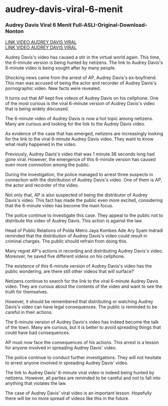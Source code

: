 # audrey-davis-viral-6-menit
<h3>Audrey Davis Viral 6 Menit Full-ASLI-Original-Download-Nonton</h3>
<a href="https://terabox.com/s/11dfATVn9kJZHHLqmFMAUoQ">LINK VIDEO AUDREY DAVIS VIRAL</a><br>
<a href="https://terabox.com/s/11dfATVn9kJZHHLqmFMAUoQ">LINK VIDEO AUDREY DAVIS VIRAL</a>
<p>Audrey Davis's video has caused a stir in the virtual world again. This time, the 6-minute version is being hunted by netizens. The link to Audrey Davis's 6-minute video is being sought after by many people.

Shocking news came from the arrest of AP, Audrey Davis's ex-boyfriend. This man was accused of being the actor and recorder of Audrey Davis's pornographic video. New facts were revealed.

It turns out that AP kept five videos of Audrey Davis on his cellphone. One of the most curious is the viral 6-minute version of Audrey Davis's video that is being widely discussed.

The 6-minute video of Audrey Davis is now a hot topic among netizens. Many are curious and looking for the link to the Audrey Davis video.

As evidence of the case that has emerged, netizens are increasingly looking for the link to the viral 6-minute Audrey Davis video. They want to know what really happened in the video.

Previously, Audrey Davis's video that was 1 minute 36 seconds long had gone viral. However, the emergence of this 6-minute version has caused even more commotion among the public.

During the investigation, the police managed to arrest three suspects in connection with the distribution of Audrey Davis's video. One of them is AP, the actor and recorder of the video.

Not only that, AP is also suspected of being the distributor of Audrey Davis's video. This fact has made the public even more excited, considering that the 6-minute video has become the main focus.

The police continue to investigate this case. They appeal to the public not to distribute the video of Audrey Davis. This action is against the law.

Head of Public Relations of Polda Metro Jaya Kombes Ade Ary Syam Indradi reminded that the distribution of Audrey Davis's video could result in criminal charges. The public should refrain from doing this.

Many regret AP's actions in recording and distributing Audrey Davis's video. Moreover, he saved five different videos on his cellphone.

The existence of this 6-minute version of Audrey Davis's video has the public wondering, are there still other videos that will surface?

Netizens continue to search for the link to the viral 6-minute Audrey Davis video. They are curious about the contents of the video and want to see the truth for themselves.

However, it should be remembered that distributing or watching Audrey Davis's video can have legal consequences. The public is reminded to be careful in their actions.

The 6-minute version of Audrey Davis's video has indeed become the talk of the town. Many are curious, but it is better to avoid spreading things that could have bad consequences.

AP must now face the consequences of his actions. This arrest is a lesson for anyone involved in spreading Audrey Davis' video.

The police continue to conduct further investigations. They will not hesitate to arrest anyone involved in spreading Audrey Davis' video.

The link to Audrey Davis' 6-minute viral video is indeed being hunted by netizens. However, all parties are reminded to be careful and not to fall into anything that violates the law.

The case of Audrey Davis' viral video is an important lesson. Hopefully there will be no more spread of videos like this in the future.</p>
